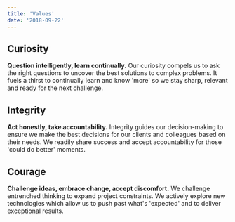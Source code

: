 ```yaml
---
title: 'Values'
date: '2018-09-22'
---
```


## Curiosity
**Question intelligently, learn continually.**
Our curiosity compels us to ask the right questions to uncover the best solutions to complex problems. It fuels a thirst to continually learn and know 'more' so we stay sharp, relevant and ready for the next challenge.

## Integrity
**Act honestly, take accountability.**
Integrity guides our decision-making to ensure we make the best decisions for our clients and colleagues based on their needs. We readily share success and accept accountability for those 'could do better' moments.

## Courage
**Challenge ideas, embrace change, accept discomfort.**
We challenge entrenched thinking to expand project constraints. We actively explore new technologies which allow us to push past what's 'expected' and to deliver exceptional results.
